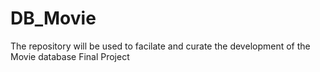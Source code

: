 # DB_Movie
The repository will be used to facilate and curate the development of the Movie database Final Project
